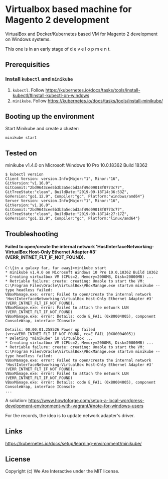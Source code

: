 # Virtualbox based machine for Magento 2 development
VirtualBox and Docker/Kubernetes based VM for Magento 2 development on Windows systems.

This one is in an early stage of d e v e l o p m e n t.

## Prerequisities

### Install `kubectl` and `minikube`
1. `kubectl`. Follow https://kubernetes.io/docs/tasks/tools/install-kubectl/#install-kubectl-on-windows
2. `minikube`. Follow https://kubernetes.io/docs/tasks/tools/install-minikube/

## Booting up the environment
Start Minikube and create a cluster:
```
minikube start
```

## Tested on
minikube v1.4.0 on Microsoft Windows 10 Pro 10.0.18362 Build 18362
```
$ kubectl version
Client Version: version.Info{Major:"1", Minor:"16", GitVersion:"v1.16.0", GitCommit:"2bd9643cee5b3b3a5ecbd3af49d09018f0773c77", GitTreeState:"clean", BuildDate:"2019-09-18T14:36:53Z", GoVersion:"go1.12.9", Compiler:"gc", Platform:"windows/amd64"}
Server Version: version.Info{Major:"1", Minor:"16", GitVersion:"v1.16.0", GitCommit:"2bd9643cee5b3b3a5ecbd3af49d09018f0773c77", GitTreeState:"clean", BuildDate:"2019-09-18T14:27:17Z", GoVersion:"go1.12.9", Compiler:"gc", Platform:"linux/amd64"}
```

## Troubleshooting
#### Failed to open/create the internal network 'HostInterfaceNetworking-VirtualBox Host-Only Ethernet Adapter #3' (VERR_INTNET_FLT_IF_NOT_FOUND). 
```
C:\{in a galaxy far, far away}>minikube start
* minikube v1.4.0 on Microsoft Windows 10 Pro 10.0.18362 Build 18362
* Creating virtualbox VM (CPUs=2, Memory=2000MB, Disk=20000MB) ...
* Retriable failure: create: creating: Unable to start the VM: C:\Program Files\Oracle\VirtualBox\VBoxManage.exe startvm minikube --type headless failed:
VBoxManage.exe: error: Failed to open/create the internal network 'HostInterfaceNetworking-VirtualBox Host-Only Ethernet Adapter #3' (VERR_INTNET_FLT_IF_NOT_FOUND).
VBoxManage.exe: error: Failed to attach the network LUN (VERR_INTNET_FLT_IF_NOT_FOUND)
VBoxManage.exe: error: Details: code E_FAIL (0x80004005), component ConsoleWrap, interface IConsole

Details: 00:00:01.258526 Power up failed (vrc=VERR_INTNET_FLT_IF_NOT_FOUND, rc=E_FAIL (0X80004005))
* Deleting "minikube" in virtualbox ...
* Creating virtualbox VM (CPUs=2, Memory=2000MB, Disk=20000MB) ...
* Retriable failure: create: creating: Unable to start the VM: C:\Program Files\Oracle\VirtualBox\VBoxManage.exe startvm minikube --type headless failed:
VBoxManage.exe: error: Failed to open/create the internal network 'HostInterfaceNetworking-VirtualBox Host-Only Ethernet Adapter #3' (VERR_INTNET_FLT_IF_NOT_FOUND).
VBoxManage.exe: error: Failed to attach the network LUN (VERR_INTNET_FLT_IF_NOT_FOUND)
VBoxManage.exe: error: Details: code E_FAIL (0x80004005), component ConsoleWrap, interface IConsole
...
```
A solution: https://www.howtoforge.com/setup-a-local-wordpress-development-environment-with-vagrant/#note-for-windows-users 

For the records, the idea is to update network adapter's driver.

## Links
https://kubernetes.io/docs/setup/learning-environment/minikube/

## License
Copyright (c) We Are Interactive under the MIT license.
